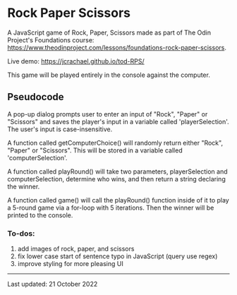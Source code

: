 #  Rock Paper Scissors 
A JavaScript game of Rock, Paper, Scissors made as part of The Odin Project's Foundations course: https://www.theodinproject.com/lessons/foundations-rock-paper-scissors.

Live demo: https://jcrachael.github.io/tod-RPS/

This game will be played entirely in the console against the computer.

## Pseudocode
A pop-up dialog prompts user to enter an input of "Rock", "Paper" or "Scissors" and saves the player's input in a variable called 'playerSelection'. The user's input is case-insensitive.

A function called getComputerChoice() will randomly return either "Rock", "Paper" or "Scissors". This will be stored in a variable called 'computerSelection'.

A function called playRound() will take two parameters, playerSelection and computerSelection, determine who wins, and then return a string declaring the winner.

A function called game() will call the playRound() function inside of it to play a 5-round game via a for-loop with 5 iterations. Then the winner will be printed to the console.

### To-dos:
1.	add images of rock, paper, and scissors
2.	fix lower case start of sentence typo in JavaScript (query use regex)
3.	improve styling for more pleasing UI

---------------------------------------------------------------------------

Last updated: 21 October 2022
